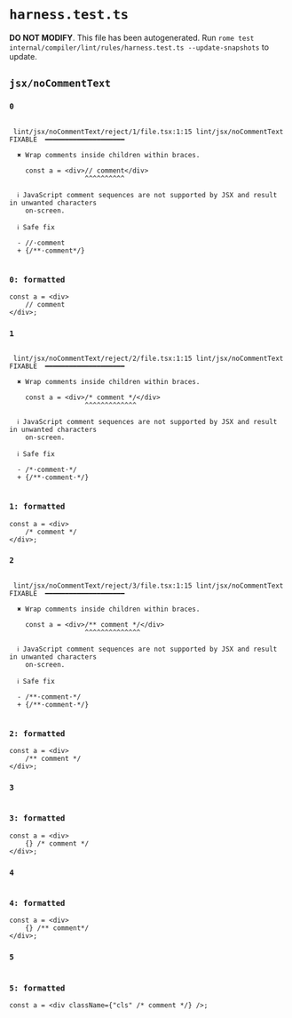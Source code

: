 # `harness.test.ts`

**DO NOT MODIFY**. This file has been autogenerated. Run `rome test internal/compiler/lint/rules/harness.test.ts --update-snapshots` to update.

## `jsx/noCommentText`

### `0`

```

 lint/jsx/noCommentText/reject/1/file.tsx:1:15 lint/jsx/noCommentText  FIXABLE  ━━━━━━━━━━━━━━━━━━━━

  ✖ Wrap comments inside children within braces.

    const a = <div>// comment</div>
                   ^^^^^^^^^^

  ℹ JavaScript comment sequences are not supported by JSX and result in unwanted characters
    on-screen.

  ℹ Safe fix

  - //·comment
  + {/**·comment*/}


```

### `0: formatted`

```tsx
const a = <div>
	// comment
</div>;

```

### `1`

```

 lint/jsx/noCommentText/reject/2/file.tsx:1:15 lint/jsx/noCommentText  FIXABLE  ━━━━━━━━━━━━━━━━━━━━

  ✖ Wrap comments inside children within braces.

    const a = <div>/* comment */</div>
                   ^^^^^^^^^^^^^

  ℹ JavaScript comment sequences are not supported by JSX and result in unwanted characters
    on-screen.

  ℹ Safe fix

  - /*·comment·*/
  + {/**·comment·*/}


```

### `1: formatted`

```tsx
const a = <div>
	/* comment */
</div>;

```

### `2`

```

 lint/jsx/noCommentText/reject/3/file.tsx:1:15 lint/jsx/noCommentText  FIXABLE  ━━━━━━━━━━━━━━━━━━━━

  ✖ Wrap comments inside children within braces.

    const a = <div>/** comment */</div>
                   ^^^^^^^^^^^^^^

  ℹ JavaScript comment sequences are not supported by JSX and result in unwanted characters
    on-screen.

  ℹ Safe fix

  - /**·comment·*/
  + {/**·comment·*/}


```

### `2: formatted`

```tsx
const a = <div>
	/** comment */
</div>;

```

### `3`

```

```

### `3: formatted`

```tsx
const a = <div>
	{} /* comment */
</div>;

```

### `4`

```

```

### `4: formatted`

```tsx
const a = <div>
	{} /** comment*/
</div>;

```

### `5`

```

```

### `5: formatted`

```tsx
const a = <div className={"cls" /* comment */} />;

```
